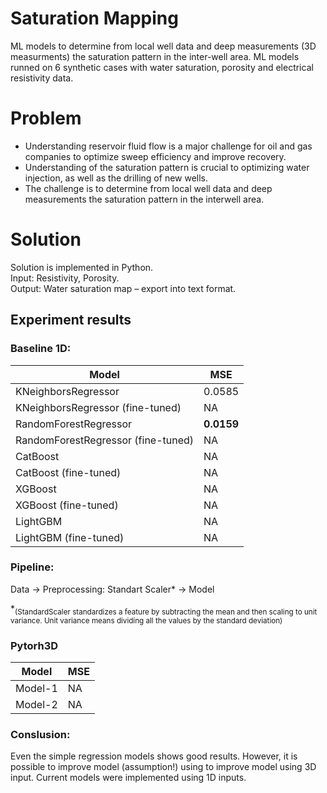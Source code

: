# Saturation Mapping
ML models to determine from local well data and deep measurements (3D measurments) the saturation pattern in the inter-well area.
ML models runned on 6 synthetic cases with water saturation, porosity and electrical resistivity data. 

# Problem
 - Understanding reservoir fluid flow is a major challenge for oil and gas companies to optimize sweep efficiency and improve recovery.  
 - Understanding of the saturation pattern is crucial to optimizing water injection, as well as the drilling of new wells. 
 - The challenge is to determine from local well data and deep measurements the saturation pattern in the interwell area. 
 
# Solution
Solution is implemented in Python.  
Input: Resistivity, Porosity.  
Output: Water saturation map – export into text format.  

## Experiment results
### Baseline 1D:
|Model                               | MSE    |
|------------------------------------|--------|
|KNeighborsRegressor                 | 0.0585 |
|KNeighborsRegressor (fine-tuned)    | NA     |
|RandomForestRegressor               |**0.0159**|
|RandomForestRegressor (fine-tuned)  | NA     |
|CatBoost                            | NA     |
|CatBoost (fine-tuned)               | NA     |
|XGBoost                             | NA     |
|XGBoost (fine-tuned)                | NA     |
|LightGBM                            | NA     |
|LightGBM (fine-tuned)               | NA     |

### Pipeline:
 Data &rarr; Preprocessing: Standart Scaler* &rarr; Model
 
 *<sub>(StandardScaler standardizes a feature by subtracting the mean and then scaling to unit variance. Unit variance means dividing all the values by the standard deviation)</sub>

### Pytorh3D
|Model                               | MSE    |
|------------------------------------|--------|
|Model-1                             | NA     |
|Model-2                             | NA     |



### Conslusion:

Even the simple regression models shows good results. However, it is possible to improve model (assumption!) using to improve model using 3D input.
Current models were implemented  using 1D inputs.
